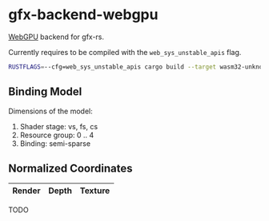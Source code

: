 # gfx-backend-webgpu

[WebGPU](https://gpuweb.github.io/gpuweb/) backend for gfx-rs.

Currently requires to be compiled with the `web_sys_unstable_apis` flag.

```sh
RUSTFLAGS=--cfg=web_sys_unstable_apis cargo build --target wasm32-unknown-unknown
```

## Binding Model

Dimensions of the model:
  1. Shader stage: vs, fs, cs
  2. Resource group: 0 .. 4
  3. Binding: semi-sparse

## Normalized Coordinates

Render | Depth | Texture
-------|-------|--------

TODO
